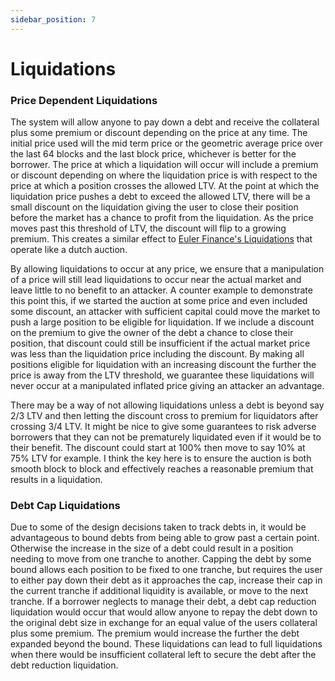 ```yaml
---
sidebar_position: 7
---
```


# Liquidations

### Price Dependent Liquidations

The system will allow anyone to pay down a debt and receive the collateral plus some premium or discount depending on the price at any time. The initial price used will the mid term price or the geometric average price over the last 64 blocks and the last block price, whichever is better for the borrower. The price at which a liquidation will occur will include a premium or discount depending on where the liquidation price is with respect to the price at which a position crosses the allowed LTV. At the point at which the liquidation price pushes a debt to exceed the allowed LTV, there will be a small discount on the liquidation giving the user to close their position before the market has a chance to profit from the liquidation. As the price moves past this threshold of LTV, the discount will flip to a growing premium. This creates a similar effect to [Euler Finance's Liquidations](https://docs.euler.finance/lite-paper#free-market-liquidations) that operate like a dutch auction.

By allowing liquidations to occur at any price, we ensure that a manipulation of a price will still lead liquidations to occur near the actual market and leave little to no benefit to an attacker. A counter example to demonstrate this point this, if we started the auction at some price and even included some discount, an attacker with sufficient capital could move the market to push a large position to be eligible for liquidation. If we include a discount on the premium to give the owner of the debt a chance to close their position, that discount could still be insufficient if the actual market price was less than the liquidation price including the discount. By making all positions eligible for liquidation with an increasing discount the further the price is away from the LTV threshold, we guarantee these liquidations will never occur at a manipulated inflated price giving an attacker an advantage.

There may be a way of not allowing liquidations unless a debt is beyond say 2/3 LTV and then letting the discount cross to premium for liquidators after crossing 3/4 LTV. It might be nice to give some guarantees to risk adverse borrowers that they can not be prematurely liquidated even if it would be to their benefit. The discount could start at 100% then move to say 10% at 75% LTV for example. I think the key here is to ensure the auction is both smooth block to block and effectively reaches a reasonable premium that results in a liquidation.

### Debt Cap Liquidations

Due to some of the design decisions taken to track debts in, it would be advantageous to bound debts from being able to grow past a certain point. Otherwise the increase in the size of a debt could result in a position needing to move from one tranche to another. Capping the debt by some bound allows each position to be fixed to one tranche, but requires the user to either pay down their debt as it approaches the cap, increase their cap in the current tranche if additional liquidity is available, or move to the next tranche. If a borrower neglects to manage their debt, a debt cap reduction liquidation would occur that would allow anyone to repay the debt down to the original debt size in exchange for an equal value of the users collateral plus some premium. The premium would increase the further the debt expanded beyond the bound. These liquidations can lead to full liquidations when there would be insufficient collateral left to secure the debt after the debt reduction liquidation.
